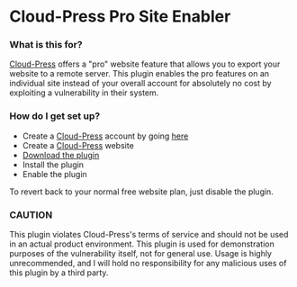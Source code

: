 # Cloud-Press Pro Site Enabler #

### What is this for? ###

[Cloud-Press](http://cloud-press.net) offers a "pro" website feature that allows you to export your website to a remote server.
This plugin enables the pro features on an individual site instead of your overall account for absolutely no cost by exploiting a vulnerability in their system.

### How do I get set up? ###

* Create a [Cloud-Press](http://cloud-press.net) account by going [here](http://cloud-press.net)
* Create a [Cloud-Press](http://cloud-press.net) website
* [Download the plugin](https://gitlab.com/notmike101/cloud-press-pro-enabler/repository/archive.zip?ref=master)
* Install the plugin
* Enable the plugin

To revert back to your normal free website plan, just disable the plugin.

### CAUTION ###

This plugin violates Cloud-Press's terms of service and should not be used in an actual product environment.  This plugin is used for demonstration purposes of the vulnerability itself, not for general use.  Usage is highly unrecommended, and I will hold no responsibility for any malicious uses of this plugin by a third party.